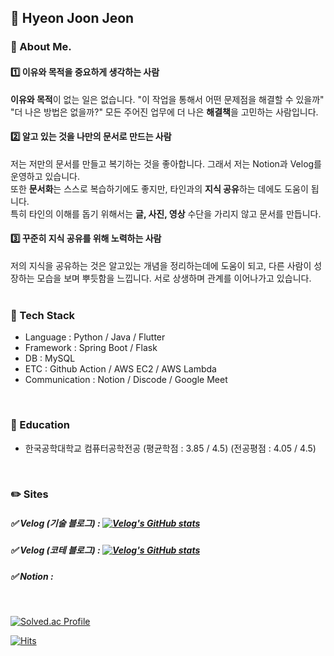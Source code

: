 ## 👋 Hyeon Joon Jeon

### 🤔 About Me.
#### 1️⃣ 이유와 목적을 중요하게 생각하는 사람 
**이유와 목적**이 없는 일은 없습니다. "이 작업을 통해서 어떤 문제점을 해결할 수 있을까"<br> "더 나은 방법은 없을까?" 모든 주어진 업무에 더 나은 **해결책**을 고민하는 사람입니다. <br>

#### 2️⃣ 알고 있는 것을 나만의 문서로 만드는 사람
저는 저만의 문서를 만들고 복기하는 것을 좋아합니다. 그래서 저는 Notion과 Velog를 운영하고 있습니다.<br>또한 **문서화**는 스스로 복습하기에도 좋지만, 타인과의 **지식 공유**하는 데에도 도움이 됩니다. <br>특히 타인의 이해를 돕기 위해서는 **글, 사진, 영상** 수단을 가리지 않고 문서를 만듭니다. <br>

#### 3️⃣ 꾸준히 지식 공유를 위해 노력하는 사람
저의 지식을 공유하는 것은 알고있는 개념을 정리하는데에 도움이 되고, 다른 사람이 성장하는 모습을 보며 뿌듯함을 느낍니다. 서로 상생하며 관계를 이어나가고 있습니다. <br><br>

### 🔧 Tech Stack
- Language : Python / Java / Flutter
- Framework : Spring Boot / Flask
- DB : MySQL
- ETC : Github Action / AWS EC2 / AWS Lambda
- Communication : Notion / Discode / Google Meet

<br>

### 🏫 Education
- 한국공학대학교 컴퓨터공학전공 (평균학점 : 3.85 / 4.5) (전공평점 : 4.05 / 4.5)
<br>

### ✏️ Sites
##### ✅ Velog (기술 블로그) :  [![Velog's GitHub stats](https://velog-readme-stats.vercel.app/api/badge?name=guswns7451)](https://velog.io/@guswns7451)
##### ✅ Velog (코테 블로그) :  [![Velog's GitHub stats](https://velog-readme-stats.vercel.app/api/badge?name=guswns74521)](https://velog.io/@guswns74521) 
##### ✅ Notion : 
<br>

[![Solved.ac Profile](http://mazassumnida.wtf/api/v2/generate_badge?boj=guswns7452)](https://solved.ac/guswns7452/)

[![Hits](https://hits.seeyoufarm.com/api/count/incr/badge.svg?url=https%3A%2F%2Fgithub.com%2Fguswns7452&count_bg=%2379C83D&title_bg=%23555555&icon=&icon_color=%23E7E7E7&title=hits&edge_flat=false)](https://hits.seeyoufarm.com)

<!--
**guswns7452/guswns7452** is a ✨ _special_ ✨ repository because its `README.md` (this file) appears on your GitHub profile.

Here are some ideas to get you started:

- 🔭 I’m currently working on ...
- 🌱 I’m currently learning ...
- 👯 I’m looking to collaborate on ...
- 🤔 I’m looking for help with ...
- 💬 Ask me about ...
- 📫 How to reach me: ...
- 😄 Pronouns: ...
- ⚡ Fun fact: ...
-->
